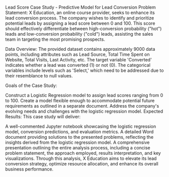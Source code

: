 Lead Score Case Study - Predictive Model for Lead Conversion
Problem Statement:
X Education, an online course provider, seeks to enhance its lead conversion process. The company wishes to identify and prioritize potential leads by assigning a lead score between 0 and 100. This score should effectively differentiate between high-conversion probability ("hot") leads and low-conversion probability ("cold") leads, assisting the sales team in targeting the most promising prospects.

Data Overview:
The provided dataset contains approximately 9000 data points, including attributes such as Lead Source, Total Time Spent on Website, Total Visits, Last Activity, etc. The target variable 'Converted' indicates whether a lead was converted (1) or not (0). The categorical variables include levels such as 'Select,' which need to be addressed due to their resemblance to null values.

Goals of the Case Study:

Construct a Logistic Regression model to assign lead scores ranging from 0 to 100.
Create a model flexible enough to accommodate potential future requirements as outlined in a separate document.
Address the company's evolving needs and challenges with the logistic regression model.
Expected Results:
This case study will deliver:

A well-commented Jupyter notebook showcasing the logistic regression model, conversion predictions, and evaluation metrics.
A detailed Word document providing solutions to the presented problems, reflecting the insights derived from the logistic regression model.
A comprehensive presentation outlining the entire analysis process, including a concise problem statement, the approach employed, results interpretation, and key visualizations.
Through this analysis, X Education aims to elevate its lead conversion strategy, optimize resource allocation, and enhance its overall business performance.
